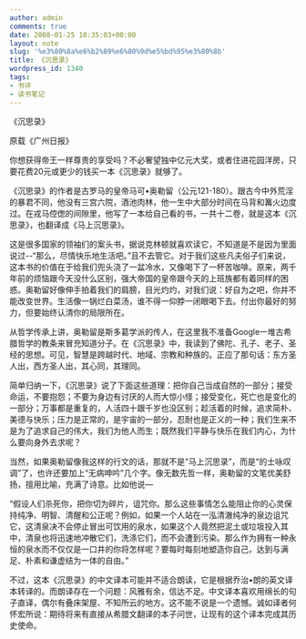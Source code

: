 ```yaml
---
author: admin
comments: true
date: 2008-01-25 10:35:03+00:00
layout: note
slug: '%e3%80%8a%e6%b2%89%e6%80%9d%e5%bd%95%e3%80%8b'
title: 《沉思录》
wordpress_id: 1340
tags:
- 书评
- 读书笔记
---
```


《沉思录》

原载《广州日报》

你想获得帝王一样尊贵的享受吗？不必奢望独中亿元大奖，或者住进花园洋房，只要花费20元或更少的钱买一本《沉思录》就够了。

《沉思录》的作者是古罗马的皇帝马可•奥勒留（公元121-180）。跟古今中外荒淫的暴君不同，他没有三宫六院，酒池肉林，他一生中大部分时间在马背和篝火边度过。在戎马倥偬的间隙里，他写了一本给自己看的书，一共十二卷，就是这本《沉思录》，也翻译成《马上沉思录》。

这是很多国家的领袖们的案头书，据说克林顿就喜欢读它，不知道是不是因为里面说过--“那么，尽情快乐地生活吧。”且不去管它。对于我们这些凡夫俗子们来说，这本书的价值在于给我们兜头浇了一盆冷水，又像喝下了一杯苦咖啡。原来，两千年前的烦恼跟今天没什么区别，强大帝国的皇帝跟今天的上班族都有着同样的困惑。奥勒留好像伸手拍着我们的肩膀，目光灼灼，对我们说：好自为之吧，你并不能改变世界。生活像一锅烂白菜汤，谁不得一仰脖一闭眼喝下去。付出你最好的努力，但要始终认清你的局限所在。

从哲学传承上讲，奥勒留是斯多葛学派的传人，在这里我不准备Google一堆古希腊哲学的教条来冒充知道分子。在《沉思录》中，我读到了佛陀、孔子、老子、圣经的思想。可见，智慧是跨越时代、地域、宗教和种族的。正应了那句话：东方圣人出，西方圣人出，其心同，其理同。

简单归纳一下，《沉思录》说了下面这些道理：把你自己当成自然的一部分；接受命运，不要抱怨；不要为身边有讨厌的人而大惊小怪；接受变化，死亡也是变化的一部分；万事都是重复的，人活四十跟千岁也没区别；趁活着的时候，追求简朴、美德与快乐；压力是正常的，是宇宙的一部分，忍耐也是正义的一种；我们生来不是为了追求自己的伟大，我们为他人而生；既然我们平静与快乐在我们内心，为什么要向身外去求呢？

当然，如果奥勒留像我这样的行文的话，那就不是“马上沉思录”，而是“的士咏叹调”了，也许还要加上“无病呻吟”几个字。像无数先哲一样，奥勒留的文笔优美舒扬，擅用比喻，充满了诗意。比如他说—

“假设人们杀死你，把你切为碎片，诅咒你。那么这些事情怎么能阻止你的心灵保持纯净、明智、清醒和公正呢？例如，如果一个人站在一泓清澈纯净的泉边诅咒它，这清泉决不会停止冒出可饮用的泉水，如果这个人竟然把泥土或垃圾投入其中，清泉也将迅速地冲散它们，洗涤它们，而不会遭到污染。那么作为拥有一种永恒的泉水而不仅仅是一口井的你将怎样呢？要每时每刻地塑造你自己，达到与满足、朴素和谦虚结为一体的自由。”

不过，这本《沉思录》的中文译本可能并不适合朗读，它是根据乔治•朗的英文译本转译的。而朗译存在一个问题：风雅有余，信达不足。中文译本喜欢用绵长的句子直译，偶尔有叠床架屋、不知所云的地方。这不能不说是一个遗憾。诚如译者何怀宏所说：期待将来有直接从希腊文翻译的本子问世，让现有的这个译本完成其历史使命。

